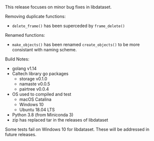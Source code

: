 
This release focuses on minor bug fixes in libdataset.

Removing duplicate functions:

+ `delete_frame()` has been superceded by `frame_delete()`

Renamed functions:

+ `make_objects()` has been renamed `create_objects()` to be more consistant with naming scheme.

Build Notes:

+ golang v1.14
+ Caltech library go packages
    + storage v0.1.0
    + namaste v0.0.5
    + pairtree v0.0.4
+ OS used to compiled and test
    + macOS Catalina
    + Windows 10
    + Ubuntu 18.04 LTS
+ Python 3.8 (from Miniconda 3)
+ zip has replaced tar in the releases of libdataset

Some tests fail on Windows 10 for libdataset. These will be addressed in future releases.

